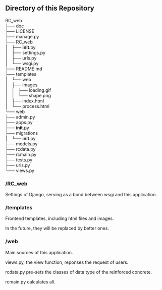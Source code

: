 ## Directory of this Repository  

RC_web  
├── doc  
├── LICENSE  
├── manage.py  
├── RC_web  
│   ├── __init__.py  
│   ├── settings.py  
│   ├── urls.py  
│   └── wsgi.py  
├── README.md  
├── templates  
│   └── web  
│       ├── images  
│       │   ├── loading.gif  
│       │   └── shape.png  
│       ├── index.html  
│       └── process.html  
└── web  
    ├── admin.py  
    ├── apps.py  
    ├── __init__.py  
    ├── migrations  
    │   └── __init__.py  
    ├── models.py  
    ├── rcdata.py  
    ├── rcmain.py  
    ├── tests.py  
    ├── urls.py  
    └── views.py  

### /RC_web  

Settings of Django, serving as a bond between wsgi and this application.

### /templates  

Frontend templates, including html files and images.  

In the future, they will be replaced by better ones.

### /web  

Main sources of this application.  

views.py, the view function, reponses the request of users.  

rcdata.py pre-sets the classes of data type of the reinforced concrete.  

rcmain.py calculates all.  

